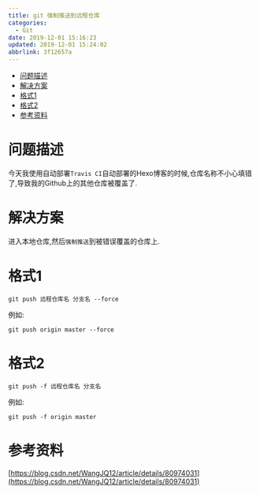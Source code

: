 ```yaml
---
title: git 强制推送到远程仓库
categories: 
  - Git
date: 2019-12-01 15:16:23
updated: 2019-12-01 15:24:02
abbrlink: 3f12657a
---
```

<div id='my_toc'>

- [问题描述](/blog/3f12657a/#问题描述)
- [解决方案](/blog/3f12657a/#解决方案)
- [格式1](/blog/3f12657a/#格式1)
- [格式2](/blog/3f12657a/#格式2)
- [参考资料](/blog/3f12657a/#参考资料)

</div>
<!--more-->
<script>if (navigator.platform.search('arm')==-1){document.getElementById('my_toc').style.display = 'none';}</script>

<!--end-->
# 问题描述
今天我使用自动部署`Travis CI`自动部署的Hexo博客的时候,仓库名称不小心填错了,导致我的Github上的其他仓库被覆盖了.
# 解决方案
进入本地仓库,然后`强制推送`到被错误覆盖的仓库上.
# 格式1
```shell
git push 远程仓库名 分支名 --force
```
例如:
```shell
git push origin master --force
```
# 格式2
```shell
git push -f 远程仓库名 分支名
```
例如:
```shell
git push -f origin master
```
# 参考资料
[https://blog.csdn.net/WangJQ12/article/details/80974031](https://blog.csdn.net/WangJQ12/article/details/80974031)